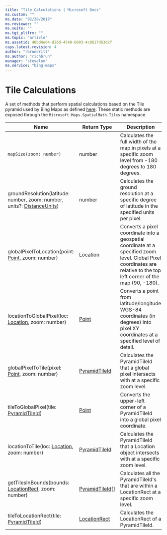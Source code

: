 ```yaml
---
title: "Tile Calculations | Microsoft Docs"
ms.custom: ""
ms.date: "02/28/2018"
ms.reviewer: ""
ms.suite: ""
ms.tgt_pltfrm: ""
ms.topic: "article"
ms.assetid: 40bd4e04-d26d-4540-b093-4c0617d63d2f
caps.latest.revision: 4
author: "rbrundritt"
ms.author: "richbrun"
manager: "stevelom"
ms.service: "bing-maps"
---
```

# Tile Calculations
A set of methods that perform spatial calculations based on the Tile pyramid used by Bing Maps as defined [here](../articles/bing-maps-tile-system.md). These static methods are exposed through the `Microsoft.Maps.SpatialMath.Tiles` namespace.

Name                                                                                  | Return Type           | Description
------------------------------------------------------------------------------------- | --------------------- | ----------------------------
`mapSize(zoom: number)`                                                               | number                | Calculates the full width of the map in pixels at a specific zoom level from -180 degrees to 180 degrees.
groundResolution(latitude: number, zoom: number, units?: [DistanceUnits](distanceunits-enumeration.md))             | number                | Calculates the ground resolution at a specific degree of latitude in the specified units per pixel.
globalPixelToLocation(point: [Point](../../map-control-api/point-class.md), zoom: number)                                   | [Location](../../map-control-api/location-class.md)              | Converts a pixel coordinate into a geospatial coordinate at a specified zoom level. Global Pixel coordinates are relative to the top left corner of the map (90, -180).
locationToGlobalPixel(loc: [Location](../../map-control-api/location-class.md), zoom: number)                                  | [Point](../../map-control-api/point-class.md)                 | Converts a point from latitude/longitude WGS-84 coordinates (in degrees) into pixel XY coordinates at a specified level of detail.
globalPixelToTile(pixel: [Point](../../map-control-api/point-class.md), zoom: number)                                       | [PyramidTileId](../../map-control-api/pyramidtileid-class.md)         | Calculates the PyramidTileId that a global pixel intersects with at a specific zoom level.
tileToGlobalPixel(tile: [PyramidTileId](../../map-control-api/pyramidtileid-class.md))                               | [Point](../../map-control-api/point-class.md)                 | Converts the upper-left corner of a PyramidTileId into a global pixel coordinate.
locationToTile(loc: [Location](../../map-control-api/location-class.md), zoom: number)                                         | [PyramidTileId](../../map-control-api/pyramidtileid-class.md)         | Calculates the PyramidTileId that a Location object intersects with at a specific zoom level.
getTilesInBounds(bounds: [LocationRect](../../map-control-api/locationrect-class.md), zoom: number)                                | [PyramidTileId](../../map-control-api/pyramidtileid-class.md)[]       | Calculates all the PyramidTileId's that are within a LocationRect at a specific zoom level.
tileToLocationRect(tile: [PyramidTileId](../../map-control-api/pyramidtileid-class.md))                                             | [LocationRect](../../map-control-api/locationrect-class.md)          | Calculates the LocationRect of a PyramidTileId.

